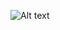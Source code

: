 
![Alt text](https://image.shutterstock.com/image-photo/cup-coffee-latte-heart-shape-260nw-1568190193.jpg "a title")

